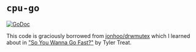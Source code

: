 # `cpu-go`

[![GoDoc][3]][4]

This code is graciously borrowed from [jonhoo/drwmutex][1] which I learned
about in ["So You Wanna Go Fast?"][2] by Tyler Treat.

[1]: https://github.com/jonhoo/drwmutex/
[2]: https://www.youtube.com/watch?v=DJ4d_PZ6Gns
[3]: https://godoc.org/github.com/dhermes/cpu-go?status.svg
[4]: https://godoc.org/github.com/dhermes/cpu-go
